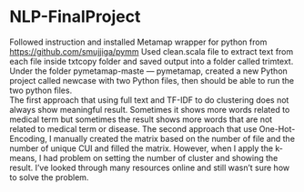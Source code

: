 # NLP-FinalProject
Followed instruction and installed Metamap wrapper for python from https://github.com/smujjiga/pymm
Used clean.scala file to extract text from each file inside txtcopy folder and saved output into a folder called trimtext.
Under the folder pymetamap-maste — pymetamap, created a new Python project called newcase with two Python files, then should be able to run the two python files.  
The first approach that using full text and TF-IDF to do clustering does not always show meaningful result. Sometimes it shows more words related to medical term but sometimes the result shows more words that are not related to medical term or disease. 
The second approach that use One-Hot-Encoding, I manually created the matrix based on the number of file and the number of unique CUI and filled the matrix. However, when I apply the k-means, I had problem on setting the number of cluster and showing the result. I’ve looked through many resources online and still wasn’t sure how to solve the problem. 
